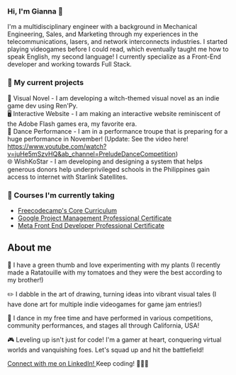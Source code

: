 ### Hi, I'm Gianna 👋

I'm a multidisciplinary engineer with a background in Mechanical Engineering, Sales, and Marketing through my experiences in the telecommunications, lasers, and network interconnects industries. I started playing videogames before I could read, which eventually taught me how to speak English, my second language! I currently specialize as a Front-End developer and working towards Full Stack.

### 🔭 My current projects
🧙 Visual Novel - I am developing a witch-themed visual novel as an indie game dev using Ren'Py. <br>
🖥️ Interactive Website - I am making an interactive website reminiscent of the Adobe Flash games era, my favorite era.<br>
💃 Dance Performance - I am in a performance troupe that is preparing for a huge performance in November! (Update: See the video here! https://www.youtube.com/watch?v=juHe5mSzvHQ&ab_channel=PreludeDanceCompetition)<br>
🌐 WishKoStar - I am developing and designing a system that helps generous donors help underprivileged schools in the Philippines gain access to internet with Starlink Satellites.


### 📖 Courses I'm currently taking
* [Freecodecamp's Core Curriculum](https://www.freecodecamp.org/learn/)
* [Google Project Management Professional Certificate](https://www.coursera.org/professional-certificates/google-project-management)
* [Meta Front End Developer Professional Certificate](https://www.coursera.org/professional-certificates/meta-front-end-developer?)



## About me
🌱 I have a green thumb and love experimenting with my plants (I recently made a Ratatouille with my tomatoes and they were the best according to my brother!)

✏️ I dabble in the art of drawing, turning ideas into vibrant visual tales (I have done art for multiple indie videogames for game jam entries!)

💃 I dance in my free time and have performed in various competitions, community performances, and stages all through California, USA!

🎮 Leveling up isn't just for code! I'm a gamer at heart, conquering virtual worlds and vanquishing foes. Let's squad up and hit the battlefield!

[Connect with me on LinkedIn!
]([url](https://www.linkedin.com/in/giannacalderon/))
Keep coding! 🚀💃🌱
<!--
**gvc222/gvc222** is a ✨ _special_ ✨ repository because its `README.md` (this file) appears on your GitHub profile.

Here are some ideas to get you started:

- 🔭 I’m currently working on ...
- 🌱 I’m currently learning ...
- 👯 I’m looking to collaborate on ...
- 🤔 I’m looking for help with ...
- 💬 Ask me about ...
- 📫 How to reach me: ...
- 😄 Pronouns: ...
- ⚡ Fun fact: ...
-->

<!--
Technology
Front End: HTML5, CSS, JavaScript, React
BackEnd: Express, Node.js, PostgreSQL, MongoDB, Mongoose
Misc: VSCode, Figma, npm, Docker
-->
